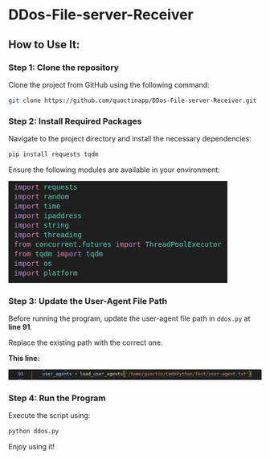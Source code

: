 # DDos-File-server-Receiver

## How to Use It:

### Step 1: Clone the repository
Clone the project from GitHub using the following command:
```bash
git clone https://github.com/quoctinapp/DDos-File-server-Receiver.git
```

### Step 2: Install Required Packages
Navigate to the project directory and install the necessary dependencies:
```bash
pip install requests tqdm
```
Ensure the following modules are available in your environment:

![alt text](https://github.com/quoctinapp/DDos-File-server-Receiver/blob/main/required_module.png?raw=true)

### Step 3: Update the User-Agent File Path
Before running the program, update the user-agent file path in `ddos.py` at **line 91**.

Replace the existing path with the correct one.

**This line:**

![alt text](https://github.com/quoctinapp/DDos-File-server-Receiver/blob/main/Line_91.png?raw=true)

### Step 4: Run the Program
Execute the script using:
```bash
python ddos.py
```
Enjoy using it!

